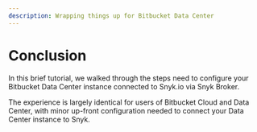 ```yaml
---
description: Wrapping things up for Bitbucket Data Center
---
```


# Conclusion

In this brief tutorial, we walked through the steps need to configure your Bitbucket Data Center instance connected to Snyk.io via Snyk Broker.

The experience is largely identical for users of Bitbucket Cloud and Data Center, with minor up-front configuration needed to connect your Data Center instance to Snyk.
